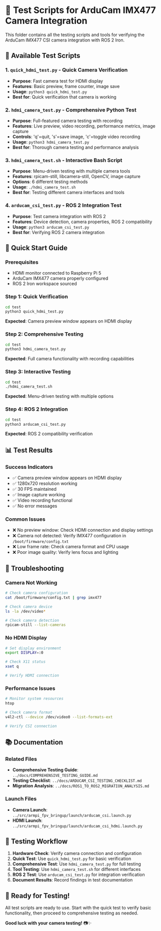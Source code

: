 # 🧪 Test Scripts for ArduCam IMX477 Camera Integration

This folder contains all the testing scripts and tools for verifying the ArduCam IMX477 CSI camera integration with ROS 2 Iron.

## 📁 **Available Test Scripts**

### **1. `quick_hdmi_test.py` - Quick Camera Verification**
- **Purpose**: Fast camera test for HDMI display
- **Features**: Basic preview, frame counter, image save
- **Usage**: `python3 quick_hdmi_test.py`
- **Best for**: Quick verification that camera is working

### **2. `hdmi_camera_test.py` - Comprehensive Python Test**
- **Purpose**: Full-featured camera testing with recording
- **Features**: Live preview, video recording, performance metrics, image capture
- **Controls**: 'q'=quit, 's'=save image, 'c'=toggle video recording
- **Usage**: `python3 hdmi_camera_test.py`
- **Best for**: Thorough camera testing and performance analysis

### **3. `hdmi_camera_test.sh` - Interactive Bash Script**
- **Purpose**: Menu-driven testing with multiple camera tools
- **Features**: rpicam-still, libcamera-still, OpenCV, image capture
- **Options**: 6 different testing methods
- **Usage**: `./hdmi_camera_test.sh`
- **Best for**: Testing different camera interfaces and tools

### **4. `arducam_csi_test.py` - ROS 2 Integration Test**
- **Purpose**: Test camera integration with ROS 2
- **Features**: Device detection, camera properties, ROS 2 compatibility
- **Usage**: `python3 arducam_csi_test.py`
- **Best for**: Verifying ROS 2 camera integration

## 🚀 **Quick Start Guide**

### **Prerequisites**
- HDMI monitor connected to Raspberry Pi 5
- ArduCam IMX477 camera properly configured
- ROS 2 Iron workspace sourced

### **Step 1: Quick Verification**
```bash
cd test
python3 quick_hdmi_test.py
```
**Expected**: Camera preview window appears on HDMI display

### **Step 2: Comprehensive Testing**
```bash
cd test
python3 hdmi_camera_test.py
```
**Expected**: Full camera functionality with recording capabilities

### **Step 3: Interactive Testing**
```bash
cd test
./hdmi_camera_test.sh
```
**Expected**: Menu-driven testing with multiple options

### **Step 4: ROS 2 Integration**
```bash
cd test
python3 arducam_csi_test.py
```
**Expected**: ROS 2 compatibility verification

## 📊 **Test Results**

### **Success Indicators**
- ✅ Camera preview window appears on HDMI display
- ✅ 1280x720 resolution working
- ✅ 30 FPS maintained
- ✅ Image capture working
- ✅ Video recording functional
- ✅ No error messages

### **Common Issues**
- ❌ No preview window: Check HDMI connection and display settings
- ❌ Camera not detected: Verify IMX477 configuration in `/boot/firmware/config.txt`
- ❌ Low frame rate: Check camera format and CPU usage
- ❌ Poor image quality: Verify lens focus and lighting

## 🔧 **Troubleshooting**

### **Camera Not Working**
```bash
# Check camera configuration
cat /boot/firmware/config.txt | grep imx477

# Check camera device
ls -la /dev/video*

# Check camera detection
rpicam-still --list-cameras
```

### **No HDMI Display**
```bash
# Set display environment
export DISPLAY=:0

# Check X11 status
xset q

# Verify HDMI connection
```
### **Performance Issues**
```bash
# Monitor system resources
htop

# Check camera format
v4l2-ctl --device /dev/video0 --list-formats-ext

# Verify CSI connection
```

## 📚 **Documentation**

### **Related Files**
- **Comprehensive Testing Guide**: `../docs/COMPREHENSIVE_TESTING_GUIDE.md`
- **Testing Checklist**: `../docs/ARDUCAM_CSI_TESTING_CHECKLIST.md`
- **Migration Analysis**: `../docs/ROS1_TO_ROS2_MIGRATION_ANALYSIS.md`

### **Launch Files**
- **Camera Launch**: `../src/armpi_fpv_bringup/launch/arducam_csi.launch.py`
- **HDMI Launch**: `../src/armpi_fpv_bringup/launch/arducam_csi_hdmi.launch.py`

## 🎯 **Testing Workflow**

1. **Hardware Check**: Verify camera connection and configuration
2. **Quick Test**: Use `quick_hdmi_test.py` for basic verification
3. **Comprehensive Test**: Use `hdmi_camera_test.py` for full testing
4. **Tool Testing**: Use `hdmi_camera_test.sh` for different interfaces
5. **ROS 2 Test**: Use `arducam_csi_test.py` for integration verification
6. **Document Results**: Record findings in test documentation

## 🎉 **Ready for Testing!**

All test scripts are ready to use. Start with the quick test to verify basic functionality, then proceed to comprehensive testing as needed.

**Good luck with your camera testing!** 📷✨
